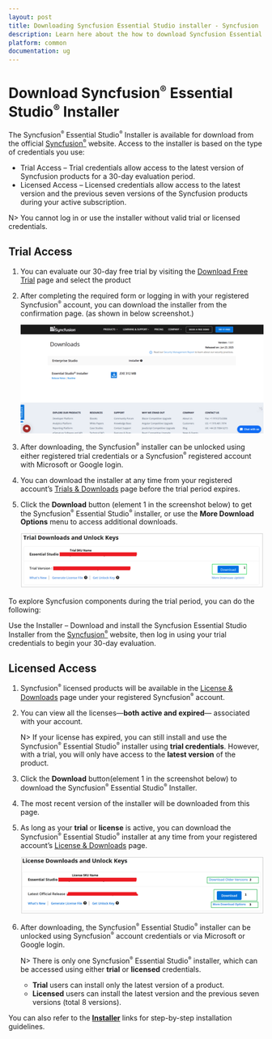```yaml
---
layout: post
title: Downloading Syncfusion Essential Studio installer - Syncfusion
description: Learn here about the how to download Syncfusion Essential Studio installer from our syncfusion website with license.
platform: common
documentation: ug
--- 
```


# Download Syncfusion<sup style="font-size:70%">®</sup> Essential Studio<sup style="font-size:70%">®</sup> Installer

The Syncfusion<sup style="font-size:70%">®</sup> Essential Studio<sup style="font-size:70%">®</sup> Installer is available for download from the official [Syncfusion<sup style="font-size:70%">&reg;</sup>](https://www.syncfusion.com/) website. Access to the installer is based on the type of credentials you use:

   -	Trial Access – Trial credentials allow access to the latest version of Syncfusion products for a 30-day evaluation period.
   -	Licensed Access – Licensed credentials allow access to the latest version and the previous seven versions of the Syncfusion products during your active subscription.

   N> You cannot log in or use the installer without valid trial or licensed credentials.


## Trial Access

1. You can evaluate our 30-day free trial by visiting the [Download Free Trial](https://www.syncfusion.com/downloads) page and select the product
2. After completing the required form or logging in with your registered Syncfusion<sup style="font-size:70%">&reg;</sup> account, you can download the installer from the confirmation page. (as shown in below screenshot.)

   ![Trial Confirmation Image](images/trial-confirmation.png)
   
3. After downloading, the Syncfusion<sup style="font-size:70%">&reg;</sup> installer can be unlocked using either registered trial credentials or a Syncfusion<sup style="font-size:70%">&reg;</sup> registered account with Microsoft or Google login.
4. You can download the installer at any time from your registered account’s [Trials & Downloads](https://www.syncfusion.com/account/manage-trials/downloads) page before the trial period expires.
5. Click the **Download** button (element 1 in the screenshot below) to get the Syncfusion<sup style="font-size:70%">&reg;</sup> Essential Studio<sup style="font-size:70%">&reg;</sup> installer, or use the **More Download Options** menu to access additional downloads.
 
   ![Trial Download Image](images/trial-download.png)

To explore Syncfusion components during the trial period, you can do the following:

Use the Installer – Download and install the Syncfusion Essential Studio Installer from the [Syncfusion<sup style="font-size:70%">&reg;</sup>](https://www.syncfusion.com/) website, then log in using your trial credentials to begin your 30-day evaluation.


## Licensed Access

1. Syncfusion<sup style="font-size:70%">&reg;</sup> licensed products will be available in the [License & Downloads](https://www.syncfusion.com/account/downloads) page under your registered Syncfusion<sup style="font-size:70%">&reg;</sup> account.
2. You can view all the licenses—**both active and expired**— associated with your account.

   N> If your license has expired, you can still install and use the Syncfusion<sup style="font-size:70%">&reg;</sup> Essential Studio<sup style="font-size:70%">&reg;</sup> installer using **trial credentials**. However, with a trial, you will only have access to the **latest version** of the product.

3. Click the **Download** button(element 1 in the screenshot below) to download the Syncfusion<sup style="font-size:70%">&reg;</sup> Essential Studio<sup style="font-size:70%">&reg;</sup> Installer.
4. The most recent version of the installer will be downloaded from this page.
5. As long as your **trial** or **license** is active, you can download the Syncfusion<sup style="font-size:70%">&reg;</sup> Essential Studio<sup style="font-size:70%">&reg;</sup> installer at any time from your registered account’s [License & Downloads](https://www.syncfusion.com/account/downloads) page.
   
    ![License Download Images](images/license-download.png)
   
6. After downloading, the Syncfusion<sup style="font-size:70%">&reg;</sup> Essential Studio<sup style="font-size:70%">&reg;</sup> installer can be unlocked using Syncfusion<sup style="font-size:70%">&reg;</sup> account credentials or via Microsoft or Google login.

   N> There is only one Syncfusion<sup style="font-size:70%">&reg;</sup> Essential Studio<sup style="font-size:70%">&reg;</sup> installer, which can be accessed using either **trial** or **licensed** credentials. 
      * **Trial** users can install only the latest version of a product.
      * **Licensed** users can install the latest version and the previous seven versions (total 8 versions).
	

You can also refer to the [**Installer**](https://help.syncfusion.com/common/essential-studio/installation/Essential-Studio-Installer/how-to-install) links for step-by-step installation guidelines.	
